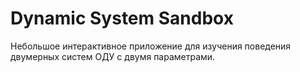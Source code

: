 # Dynamic System Sandbox

Небольшое интерактивное приложение для изучения поведения двумерных систем ОДУ с двумя параметрами.

